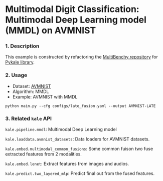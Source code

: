 # Multimodal Digit Classification: Multimodal Deep Learning model (MMDL) on AVMNIST

### 1. Description

This example is constructed by refactoring the [MultiBenchy repository](https://github.com/pliang279/MultiBench) for [Pykale library](https://github.com/pykale/pykale).

### 2. Usage
* Dataset: [AVMNIST](https://drive.google.com/file/d/1KvKynJJca5tDtI5Mmp6CoRh9pQywH8Xp/view)
* Algorithm: MMDL
* Example: AVMNIST with MMDL

`python main.py --cfg configs/late_fusion.yaml --output AVMNIST-LATE`

### 3. Related `kale` API

`kale.pipeline.mmdl`: Multimodal Deep Learning model

`kale.loaddata.avmnist_datasets`: Data loaders for AVMNIST datasets.

`kale.embed.multimodal_common_fusions`: Some common fuison two fuse extracted features from 2 modalities.

`kale.embed.lenet`: Extract features from images and audios.

`kale.predict.two_layered_mlp`: Predict final out from the fused features. 
